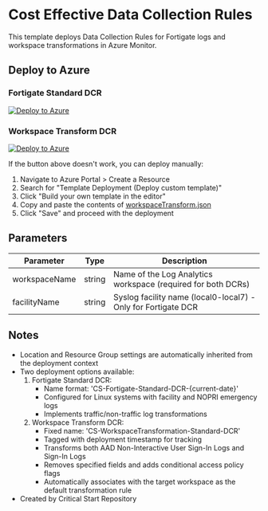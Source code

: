 # Cost Effective Data Collection Rules

This template deploys Data Collection Rules for Fortigate logs and workspace transformations in Azure Monitor.

## Deploy to Azure

### Fortigate Standard DCR
[![Deploy to Azure](https://aka.ms/deploytoazurebutton)](https://portal.azure.com/#create/Microsoft.Template/uri/https%3A%2F%2Fraw.githubusercontent.com%2FAdvancedThreatAnalytics%2FCost-Effective-Data-Collection-Rules%2Frefs%2Fheads%2Fmain%2Fazuredeploy.json)

### Workspace Transform DCR
[![Deploy to Azure](https://aka.ms/deploytoazurebutton)](https://portal.azure.com/#create/Microsoft.Template/uri/https%3A%2F%2Fraw.githubusercontent.com%2FAdvancedThreatAnalytics%2FCost-Effective-Data-Collection-Rules%2Frefs%2Fheads%2Fmain%2FworkspaceTransform.json)

If the button above doesn't work, you can deploy manually:
1. Navigate to Azure Portal > Create a Resource
2. Search for "Template Deployment (Deploy custom template)"
3. Click "Build your own template in the editor"
4. Copy and paste the contents of [workspaceTransform.json](https://raw.githubusercontent.com/AdvancedThreatAnalytics/Cost-Effective-Data-Collection-Rules/refs/heads/main/workspaceTransform.json)
5. Click "Save" and proceed with the deployment

## Parameters

| Parameter | Type | Description |
|-----------|------|-------------|
| workspaceName | string | Name of the Log Analytics workspace (required for both DCRs) |
| facilityName | string | Syslog facility name (local0-local7) - Only for Fortigate DCR |

## Notes

- Location and Resource Group settings are automatically inherited from the deployment context
- Two deployment options available:
  1. Fortigate Standard DCR:
     - Name format: 'CS-Fortigate-Standard-DCR-{current-date}'
     - Configured for Linux systems with facility and NOPRI emergency logs
     - Implements traffic/non-traffic log transformations
  2. Workspace Transform DCR:
     - Fixed name: 'CS-WorkspaceTransformation-Standard-DCR'
     - Tagged with deployment timestamp for tracking
     - Transforms both AAD Non-Interactive User Sign-In Logs and Sign-In Logs
     - Removes specified fields and adds conditional access policy flags
     - Automatically associates with the target workspace as the default transformation rule
- Created by Critical Start Repository
